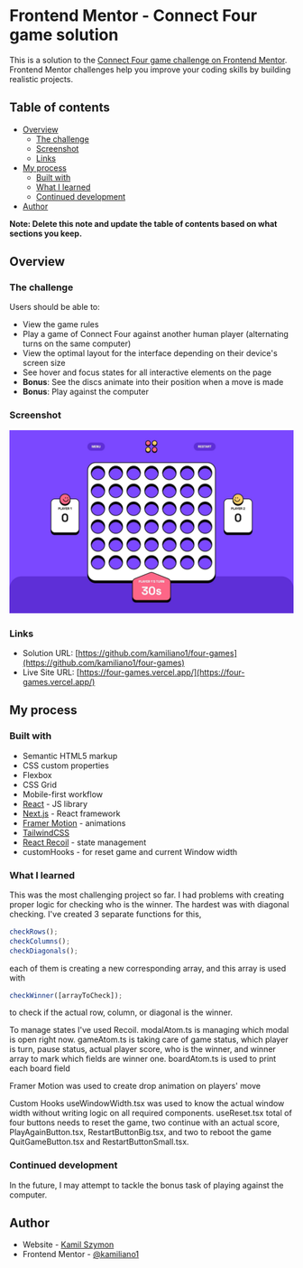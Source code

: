 # Frontend Mentor - Connect Four game solution

This is a solution to the [Connect Four game challenge on Frontend Mentor](https://www.frontendmentor.io/challenges/connect-four-game-6G8QVH923s). Frontend Mentor challenges help you improve your coding skills by building realistic projects.

## Table of contents

- [Overview](#overview)
  - [The challenge](#the-challenge)
  - [Screenshot](#screenshot)
  - [Links](#links)
- [My process](#my-process)
  - [Built with](#built-with)
  - [What I learned](#what-i-learned)
  - [Continued development](#continued-development)
- [Author](#author)

**Note: Delete this note and update the table of contents based on what sections you keep.**

## Overview

### The challenge

Users should be able to:

- View the game rules
- Play a game of Connect Four against another human player (alternating turns on the same computer)
- View the optimal layout for the interface depending on their device's screen size
- See hover and focus states for all interactive elements on the page
- **Bonus**: See the discs animate into their position when a move is made
- **Bonus**: Play against the computer

### Screenshot

![](./screenshot.jpeg)

### Links

- Solution URL: [https://github.com/kamiliano1/four-games](https://github.com/kamiliano1/four-games)
- Live Site URL: [https://four-games.vercel.app/](https://four-games.vercel.app/)

## My process

### Built with

- Semantic HTML5 markup
- CSS custom properties
- Flexbox
- CSS Grid
- Mobile-first workflow
- [React](https://reactjs.org/) - JS library
- [Next.js](https://nextjs.org/) - React framework
- [Framer Motion](https://www.framer.com/motion/) - animations
- [TailwindCSS](https://tailwindcss.com/)
- [React Recoil](https://recoiljs.org/) - state management
- customHooks - for reset game and current Window width

### What I learned

This was the most challenging project so far. I had problems with creating proper logic for checking who is the winner. The hardest was with diagonal checking. I've created 3 separate functions for this,

```js
checkRows();
checkColumns();
checkDiagonals();
```

each of them is creating a new corresponding array, and this array is used with

```js
checkWinner([arrayToCheck]);
```

to check if the actual row, column, or diagonal is the winner.

To manage states I've used Recoil.
modalAtom.ts is managing which modal is open right now.
gameAtom.ts is taking care of game status, which player is turn, pause status, actual player score, who is the winner, and winner array to mark which fields are winner one.
boardAtom.ts is used to print each board field

Framer Motion was used to create drop animation on players' move

Custom Hooks
useWindowWidth.tsx was used to know the actual window width without writing logic on all required components.
useReset.tsx total of four buttons needs to reset the game, two continue with an actual score, PlayAgainButton.tsx, RestartButtonBig.tsx, and two to reboot the game QuitGameButton.tsx and RestartButtonSmall.tsx.

### Continued development

In the future, I may attempt to tackle the bonus task of playing against the computer.

## Author

- Website - [Kamil Szymon](https://github.com/kamiliano1)
- Frontend Mentor - [@kamiliano1](https://www.frontendmentor.io/profile/kamiliano1)
